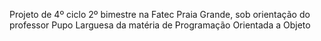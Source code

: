 Projeto de 4º ciclo 2º bimestre na Fatec Praia Grande, sob orientação do professor Pupo Larguesa da matéria de Programação Orientada a Objeto
